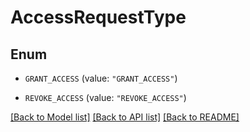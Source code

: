 # AccessRequestType

## Enum


* `GRANT_ACCESS` (value: `"GRANT_ACCESS"`)

* `REVOKE_ACCESS` (value: `"REVOKE_ACCESS"`)


[[Back to Model list]](../README.md#documentation-for-models) [[Back to API list]](../README.md#documentation-for-api-endpoints) [[Back to README]](../README.md)


